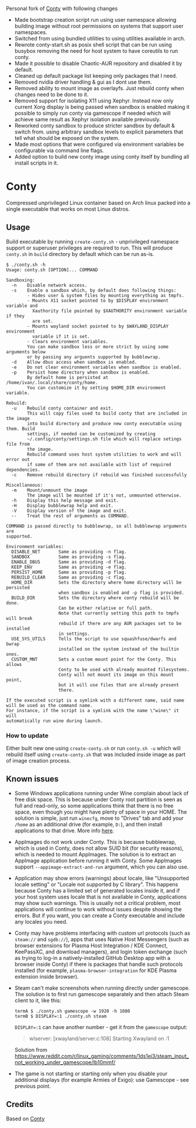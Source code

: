 Personal fork of [Conty](https://github.com/Kron4ek/Conty) with following changes

- Made bootstrap creation script run using user namespace allowing building
  image without root permissions on systems that support user namespaces.
- Switched from using bundled utilities to using utilities available in arch.
- Rewrote conty-start.sh as posix shell script that can be run using busybox
  removing the need for host system to have coreutils to run conty.
- Made it possible to disable Chaotic-AUR repository and disabled it by default.
- Cleaned up default package list keeping only packages that I need.
- Removed nvidia driver handling & gui as I dont use them.
- Removed ability to mount image as overlayfs. Just rebuild conty when changes
  need to be done to it.
- Removed support for isolating X11 using Xephyr. Instead now only current Xorg
  display is being passed when sandbox is enabled making it possible to simply
  run conty via gamescope if needed which will achieve same result as Xephyr
  isolation available previously.
- Reworked conty sandbox to produce stricter sandbox by default & switch from.
  using arbitrary sandbox levels to explicit parameters that tell what should be
  exposed on the system.
- Made most options that were configured via environment variables be
  configurable via command line flags.
- Added option to build new conty image using conty itself by bundling all
  install scripts in it.

# Conty
Compressed unprivileged Linux container based on Arch linux packed into a single
executable that works on most Linux distros.

## Usage
Build executable by running `create-conty.sh` - unprivileged namespace support
or superuser privileges are required to run. This will produce `conty.sh` in
`build` directory by default which can be run as-is.

```
$ ./conty.sh -h
Usage: conty.sh [OPTION]... COMMAND

Sandboxing:
  -n    Disable network access.
  -s    Enable a sandbox which, by default does following things:
        - Hides user & system files by mounting everything as tmpfs.
        - Mounts X11 socket pointed to by $DISPLAY environment variable and
          Xauthority file pointed by $XAUTHORITY environment variable if they
          are set.
        - Mounts wayland socket pointed to by $WAYLAND_DISPLAY environment
          variable if it is set.
        - Clears environment variables.
        You can make sandbox less or more strict by using some arguments below
        or by passing any arguents supported by bubblewrap.
  -d    Allow dbus access when sandbox is enabled.
  -e    Do not clear environment variables when sandbox is enabled.
  -p    Persist home directory when sandbox is enabled.
        By default home is persisted at /home/ivan/.local/share/conty/home.
        You can customize it by setting $HOME_DIR environment variable.

Rebuild:
  -u    Rebuild conty container and exit.
        This will copy files used to build conty that are included in the image
        into build directory and produce new conty executable using them. Build
        settings, if needed can be customized by creating
        ~/.config/conty/settings.sh file which will replace setings file from
        the image.
        Rebuild command uses host system utilities to work and will error out
        if some of them are not available with list of required dependencies.
  -c    Remove rebuild directory if rebuild was finished successfully

Miscellaneous:
  -m    Mount/unmount the image
        The image will be mounted if it's not, unmounted otherwise.
  -h    Display this help message and exit.
  -H    Display bubblewrap help and exit.
  -V    Display version of the image and exit.
  --    Treat the rest of arguments as COMMAND.

COMMAND is passed directly to bubblewrap, so all bubblewrap arguments are
supported.

Environment variables:
  DISABLE_NET       Same as providing -n flag.
  SANDBOX           Same as providing -s flag.
  ENABLE_DBUS       Same as providing -d flag.
  KEEP_ENV          Same as providing -e flag.
  PERSIST_HOME      Same as providing -p flag.
  REBUILD_CLEAR     Same as providing -c flag.
  HOME_DIR          Sets the directory where home directory will be persisted
                    when sandbox is enabled and -p flag is provided.
  BUILD_DIR         Sets the directory where conty rebuild will be done.
                    Can be either relative or full path.
                    Note that currently setting this path to tmpfs will break
                    rebuild if there are any AUR packages set to be installed
                    in settings.
  USE_SYS_UTILS     Tells the script to use squashfuse/dwarfs and bwrap
                    installed on the system instead of the builtin ones.
  CUSTOM_MNT        Sets a custom mount point for the Conty. This allows
                    Conty to be used with already mounted filesystems.
                    Conty will not mount its image on this mount point,
                    but it will use files that are already present
                    there.

If the executed script is a symlink with a different name, said name
will be used as the command name.
For instance, if the script is a symlink with the name \"wine\" it will
automatically run wine during launch.
```

### How to update
Either built new one using `create-conty.sh` or run `conty.sh -u` which will
rebuild itself using `create-conty.sh` that was included inside image as part of
image creation process.

## Known issues

* Some Windows applications running under Wine complain about lack of free disk space. This is because under Conty root partition is seen as full and read-only, so some applications think that there is no free space, even though you might have plenty of space in your HOME. The solution is simple, just run `winecfg`,  move to "Drives" tab and add your `/home` as an additional drive (for example, `D:`), and then install applications to that drive. More info [here](https://github.com/Kron4ek/Conty/issues/67#issuecomment-1460257910).
* AppImages do not work under Conty. This is because bubblewrap, which is used in Conty, does not allow SUID bit (for security reasons), which is needed to mount AppImages. The solution is to extract an AppImage application before running it with Conty. Some AppImages support `--appimage-extract-and-run` argument, which you can also use.
* Application may show errors (warnings) about locale, like "Unsupported locale setting" or "Locale not supported by C library". This happens because Conty has a limited set of generated locales inside it, and if your host system uses locale that is not available in Conty, applications may show such warnings. This is usually not a critical problem, most applications will continue to work without issues despite showing the errors. But if you want, you can create a Conty executable and include any locales you need.
* Conty may have problems interfacing with custom url protocols (such as `steam://` and `sgdb://`), apps that uses Native Host Messengers (such as browser extensions for Plasma Host Integration / KDE Connect, KeePassXC, and download managers), and login token exchange (such as trying to log-in a natively-installed GitHub Desktop app with a browser inside Conty) if there is packages that handle such protocols installed (for example, `plasma-browser-integration` for KDE Plasma extension inside browser).
* Steam can't make screenshots when running directly under gamescope. The solution is to first run gamescope separately and then attach Steam client to it, like this:
    ```
    termA $ ./conty.sh gamescope -w 1920 -h 1080
    termB $ DISPLAY=:1 ./conty.sh steam
    ```
    `DISPLAY=:1` can have another number - get it from the `gamescope` output:

    > wlserver: [xwayland/server.c:108] Starting Xwayland on :1

    Solution from https://www.reddit.com/r/linux_gaming/comments/1ds1ei3/steam_input_not_working_under_gamescope/lb10mmf/

* The game is not starting or starting only when you disable your additional displays (for example Armies of Exigo): use Gamescope - see previous point.

## Credits
Based on [Conty](https://github.com/Kron4ek/Conty)
